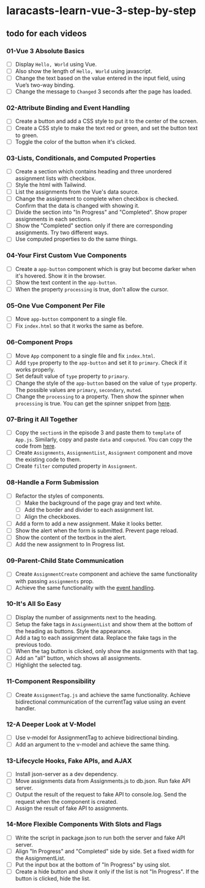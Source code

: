# laracasts-learn-vue-3-step-by-step

## todo for each videos

### 01-Vue 3 Absolute Basics

- [ ] Display `Hello, World` using Vue.
- [ ] Also show the length of `Hello, World` using javascript.
- [ ] Change the text based on the value entered in the input field, using Vue’s two-way binding.
- [ ] Change the message to `Changed` 3 seconds after the page has loaded.

### 02-Attribute Binding and Event Handling

- [ ] Create a button and add a CSS style to put it to the center of the screen.
- [ ] Create a CSS style to make the text red or green, and set the button text to green.
- [ ] Toggle the color of the button when it's clicked.

### 03-Lists, Conditionals, and Computed Properties

- [ ] Create a section which contains heading and three unordered assignment lists with checkbox.
- [ ] Style the html with Tailwind.
- [ ] List the assignments from the Vue's data source.
- [ ] Change the assignment to complete when checkbox is checked. Confirm that the data is changed with showing it.
- [ ] Divide the section into "In Progress" and "Completed". Show proper assignments in each sections.
- [ ] Show the "Completed" section only if there are corresponding assignments. Try two different ways.
- [ ] Use computed properties to do the same things.

### 04-Your First Custom Vue Components

- [ ] Create a `app-button` component which is gray but become darker when it's hovered. Show it in the browser.
- [ ] Show the text content in the `app-button`.
- [ ] When the property `processing` is true, don't allow the cursor.

### 05-One Vue Component Per File

- [ ] Move `app-button` component to a single file.
- [ ] Fix `index.html` so that it works the same as before.

### 06-Component Props

- [ ] Move `App` component to a single file and fix `index.html`.
- [ ] Add `type` property to the `app-button` and set it to `primary`. Check if it works properly.
- [ ] Set default value of `type` property to `primary`.
- [ ] Change the style of the `app-button` based on the value of `type` property. The possible values are `primary`, `secondary`, `muted`.
- [ ] Change the `processing` to a property. Then show the spinner when `processing` is true. You can get the spinner snippet from [here](https://stephanwagner.me/only-css-loading-spinner).

### 07-Bring it All Together

- [ ] Copy the `section`s in the episode 3 and paste them to `template` of `App.js`. Similarly, copy and paste `data` and `computed`. You can copy the code from [here](https://github.com/ReiRev/laracasts-learn-vue-3-step-by-step/blob/03-lists-conditionals-and-computed-properties/index.html).
- [ ] Create `Assignments`, `AssignmentList`, `Assignment` component and move the existing code to them.
- [ ] Create `filter` computed property in `Assignment`.
  
### 08-Handle a Form Submission

- [ ] Refactor the styles of components.
  - [ ] Make the background of the page gray and text white. 
  - [ ] Add the border and divider to each assignment list. 
  - [ ] Align the checkboxes.
- [ ] Add a form to add a new assignment. Make it looks better.
- [ ] Show the alert when the form is submitted. Prevent page reload.
- [ ] Show the content of the textbox in the alert.
- [ ] Add the new assignment to In Progress list.

### 09-Parent-Child State Communication

- [ ] Create `AssignmentCreate` component and achieve the same functionality with passing `assignments` prop.
- [ ] Achieve the same functionality with the [event handling](https://vuejs.org/guide/essentials/event-handling.html).

### 10-It's All So Easy

- [ ] Display the number of assignments next to the heading.
- [ ] Setup the fake tags in `AssignmentList` and show them at the bottom of the heading as buttons. Style the appearance.
- [ ] Add a tag to each assignment data. Replace the fake tags in the previous todo.
- [ ] When the tag button is clicked, only show the assignments with that tag.
- [ ] Add an "all" button, which shows all assignments.
- [ ] Highlight the selected tag.

### 11-Component Responsibility

- [ ] Create `AssignmentTag.js` and achieve the same functionality. Achieve bidirectional communication of the currentTag value using an event handler.

### 12-A Deeper Look at V-Model

- [ ] Use v-model for AssignmentTag to achieve bidirectional binding.
- [ ] Add an argument to the v-model and achieve the same thing.

### 13-Lifecycle Hooks, Fake APIs, and AJAX

- [ ] Install json-server as a dev dependency.
- [ ] Move assignments data from Assignments.js to db.json. Run fake API server.
- [ ] Output the result of the request to fake API to console.log. Send the request when the component is created.
- [ ] Assign the result of fake API to assignments.

### 14-More Flexible Components With Slots and Flags

- [ ] Write the script in package.json to run both the server and fake API server.
- [ ] Align "In Progress" and "Completed" side by side. Set a fixed width for the AssignmentList. 
- [ ] Put the input box at the bottom of "In Progress" by using slot.
- [ ] Create a hide button and show it only if the list is not "In Progress". If the button is clicked, hide the list.